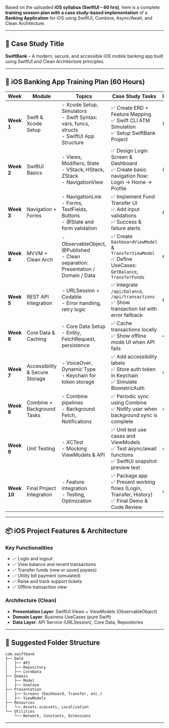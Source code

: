 Based on the uploaded **iOS syllabus (SwiftUI – 60 hrs)**, here is a complete **training session plan with a case study-based implementation** of a **Banking Application** for iOS using SwiftUI, Combine, Async/Await, and Clean Architecture.

---

## 📄 Case Study Title

**SwiftBank** – A modern, secure, and accessible iOS mobile banking app built using SwiftUI and Clean Architecture principles.

---

## 📅 iOS Banking App Training Plan (60 Hours)

| **Week**    | **Module**                     | **Topics**                                                                                   | **Case Study Tasks**                                                                                    | **Hours** |
| ----------- | ------------------------------ | -------------------------------------------------------------------------------------------- | ------------------------------------------------------------------------------------------------------- | --------- |
| **Week 1**  | Swift & Xcode Setup            | - Xcode Setup, Simulators<br>- Swift Syntax: vars, funcs, structs<br>- SwiftUI App Structure | ✅ Create ERD + Feature Mapping<br>✅ Swift CLI ATM Simulation<br>✅ Setup SwiftBank Project               | 8 hrs     |
| **Week 2**  | SwiftUI Basics                 | - Views, Modifiers, State<br>- VStack, HStack, ZStack<br>- NavigationView                    | ✅ Design Login Screen & Dashboard<br>✅ Create basic navigation flow: Login → Home → Profile             | 8 hrs     |
| **Week 3**  | Navigation + Forms             | - NavigationLink<br>- Forms, TextFields, Buttons<br>- @State and form validation             | ✅ Implement Fund Transfer UI<br>✅ Add input validations<br>✅ Success & failure alerts                   | 6 hrs     |
| **Week 4**  | MVVM + Clean Arch              | - ObservableObject, @Published<br>- Clean separation: Presentation / Domain / Data           | ✅ Create `DashboardViewModel` & `TransferViewModel`<br>✅ Define UseCases: `GetBalance`, `TransferFunds` | 6 hrs     |
| **Week 5**  | REST API Integration           | - URLSession + Codable<br>- Error handling, retry logic                                      | ✅ Integrate `/api/balance`, `/api/transactions`<br>✅ Show transaction list with error fallback          | 6 hrs     |
| **Week 6**  | Core Data & Caching            | - Core Data Setup<br>- Entity, FetchRequest, persistence                                     | ✅ Cache transactions locally<br>✅ Show offline mode UI when API fails                                   | 4 hrs     |
| **Week 7**  | Accessibility & Secure Storage | - VoiceOver, Dynamic Type<br>- Keychain for token storage                                    | ✅ Add accessibility labels<br>✅ Store auth token in Keychain<br>✅ Simulate BiometricAuth                | 4 hrs     |
| **Week 8**  | Combine + Background Tasks     | - Combine pipelines<br>- Background Fetch, Notifications                                     | ✅ Periodic sync using Combine<br>✅ Notify user when background sync is complete                         | 4 hrs     |
| **Week 9**  | Unit Testing                   | - XCTest<br>- Mocking ViewModels & API                                                       | ✅ Unit test use cases and ViewModels<br>✅ Test async/await functions<br>✅ SwiftUI snapshot preview test | 4 hrs     |
| **Week 10** | Final Project Integration      | - Feature integration<br>- Testing, Optimization                                             | ✅ Package app<br>✅ Present working flows (Login, Transfer, History)<br>✅ Final Demo & Code Review       | 4 hrs     |

---

## 📦 iOS Project Features & Architecture

### Key Functionalities

* ✅ Login and logout
* ✅ View balance and recent transactions
* ✅ Transfer funds (new or saved payees)
* ✅ Utility bill payment (simulated)
* ✅ Raise and track support tickets
* ✅ Offline transaction view

### Architecture (Clean)

* **Presentation Layer**: SwiftUI Views + ViewModels (ObservableObject)
* **Domain Layer**: Business UseCases (pure Swift)
* **Data Layer**: API Service (URLSession), Core Data, Repositories

---

## 📁 Suggested Folder Structure

```
com.swiftbank
├── Data
│   ├── API
│   ├── Repository
│   ├── CoreData
├── Domain
│   ├── Model
│   ├── UseCase
├── Presentation
│   ├── Screens (Dashboard, Transfer, etc.)
│   ├── ViewModels
├── Resources
│   └── Assets.xcassets, Localization
└── Utilities
    └── Network, Constants, Extensions
```

---

